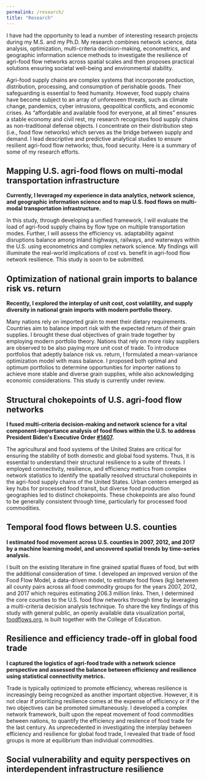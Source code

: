 ```yaml
---
permalink: /research/
title: "Research"
---
```


I have had the opportunity to lead a number of interesting research projects during my M.S. and my Ph.D. My research combines network science, data analysis, optimization, multi-criteria decision-making, econometrics, and geographic information science methods to investigate the resilience of agri-food flow networks across spatial scales and then proposes practical solutions ensuring societal well-being and environmental stability. 

Agri-food supply chains are complex systems that incorporate production, distribution, processing, and consumption of perishable goods. Their safeguarding is essential to feed humanity. However, food supply chains have become subject to an array of unforeseen threats, such as climate change, pandemics, cyber intrusions, geopolitical conflicts, and economic crises. As “affordable and available food for everyone, at all times” ensures a stable economy and civil rest, my research recognizes food supply chains as non-traditional defense objects. I concentrate on their distribution step (i.e., food flow networks) which serves as the bridge between supply and demand. I lead descriptive and predictive analytical studies to ensure resilient agri-food flow networks; thus, food security. Here is a summary of some of my research efforts.

## Mapping U.S. agri-food flows on multi-modal transportation infrastructure

<!-- <p style="text-align: justify"> -->
<b>Currently, I leveraged my experience in data analytics, network science, and geographic information science and to map U.S. food flows on multi-modal transportation infrastructure. </b>
 
In this study, through developing a unified framework, I will evaluate the load of agri-food supply chains by flow type on multiple transportation modes. Further, I will assess the efficiency vs. adaptability against disruptions balance among inland highways, railways, and waterways within the U.S. using econometrics and complex network science. My findings will illuminate the real-world implications of cost vs. benefit in agri-food flow network resilience. This study is soon to be submitted.
<!-- </p> -->

## Optimization of national grain imports to balance risk vs. return

<!-- <p style="text-align: justify"> -->
<b>Recently, I explored the interplay of unit cost, cost volatility, and supply diversity in national grain imports with modern portfolio theory. </b>
 
Many nations rely on imported grain to meet their dietary requirements. Countries aim to balance import risk with the expected return of their grain supplies. I brought these dual objectives of grain trade together by employing modern portfolio theory. Nations that rely on more risky suppliers are observed to be also paying more unit cost of trade. To introduce portfolios that adeptly balance risk vs. return, I formulated a mean-variance optimization model with mass balance. I proposed both optimal and optimum portfolios to determine opportunities for importer nations to achieve more stable and diverse grain supplies, while also acknowledging economic considerations. This study is currently under review.
<!-- </p> -->

## Structural chokepoints of U.S. agri-food flow networks

<!-- <p style="text-align: justify"> -->
<b>I fused multi-criteria decision-making and network science for a vital component-importance analysis of food flows within the U.S. to address President Biden's Executive Order [#1407](https://www.whitehouse.gov/briefing-room/presidential-actions/2021/02/24/executive-order-on-americas-supply-chains/). </b>
 
The agricultural and food systems of the United States are critical for ensuring the stability of both domestic and global food systems. Thus, it is essential to understand their structural resilience to a suite of threats. I employed connectivity, resilience, and efficiency metrics from complex network statistics to identify the spatially resolved structural chokepoints in the agri-food supply chains of the United States. Urban centers emerged as key hubs for processed food transit, but diverse food production geographies led to distinct chokepoints. These chokepoints are also found to be generally consistent through time, particularly for processed food commodities.
<!-- </p> -->

## Temporal food flows between U.S. counties

<!-- <p style="text-align: justify"> -->
<b>I estimated food movement across U.S. counties in 2007, 2012, and 2017 by a machine learning model, and uncovered spatial trends by time-series analysis.</b>
 
I built on the existing literature in fine grained spatial fluxes of food, but with the additional consideration of time. I developed an improved version of the Food Flow Model, a data-driven model, to estimate food flows (kg) between all county pairs across all food commodity groups for the years 2007, 2012, and 2017 which requires estimating 206.3 million links. Then, I determined the core counties to the U.S. food flow networks through time by leveraging a multi-criteria decision analysis technique. To share the key findings of this study with general public, an openly available data visualization portal, [foodflows.org](https://foodflows.org/), is built together with the College of Education.
<!-- </p> -->

## Resilience and efficiency trade-off in global food trade

<!-- <p style="text-align: justify"> -->
<b>I captured the logistics of agri-food trade with a network science perspective and assessed the balance between efficiency and resilience using statistical connectivity metrics. </b>
 
Trade is typically optimized to promote efficiency, whereas resilience is increasingly being recognized as another important objective. However, it is not clear if prioritizing resilience comes at the expense of efficiency or if the two objectives can be promoted simultaneously. I developed a complex network framework, built upon the repeat movement of food commodities between nations, to quantify the efficiency and resilence of food trade for the last century. As unprecedented in investigating the interplay between efficiency and resilience for global food trade, I revealed that trade of food groups is more at equilibrium than individual commodities.
<!-- </p> -->

## Social vulnerability and equity perspectives on interdependent infrastructure resilience

